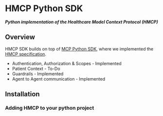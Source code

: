 # HMCP Python SDK

**_Python implementation of the Healthcare Model Context Protocol (HMCP)_**

## Overview

HMCP SDK builds on top of [MCP Python SDK](https://github.com/modelcontextprotocol/python-sdk), where we implemented the [HMCP specification](../../docs/specification/index.md).

- Authentication, Authorization & Scopes - Implemented
- Patient Context - To-Do
- Guardrails - Implemented
- Agent to Agent communication - Implemented

## Installation

### Adding HMCP to your python project

